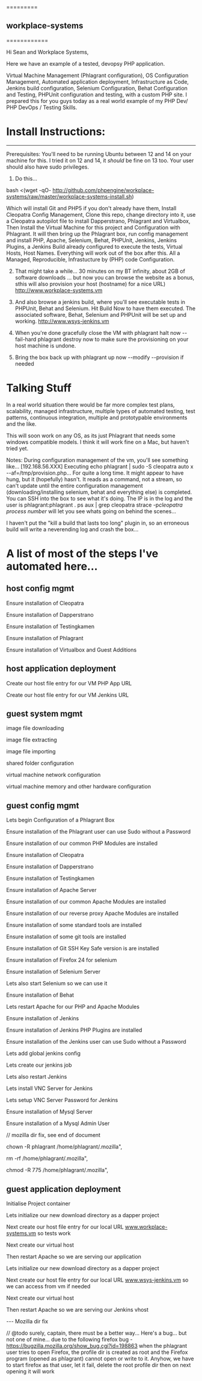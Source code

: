 =========
## workplace-systems
============

Hi Sean and Workplace Systems,

Here we have an example of a tested, devopsy PHP application.

Virtual Machine Management (Phlagrant configuration), OS Configuration Management, Automated application deployment,
Infrastructure as Code, Jenkins build configuration, Selenium Configuration, Behat Configuration and Testing, PHPUnit
configuration and testing, with a custom PHP site. I prepared this for you guys today as a real world example of my
PHP Dev/ PHP DevOps / Testing Skills.



# Install Instructions:
------------

Prerequisites: You'll need to be running Ubuntu between 12 and 14 on your machine for this. I tried it on 12 and 14, it
*should* be fine on 13 too. Your user should also have sudo privileges.

1) Do this...

bash <(wget -qO- http://github.com/phpengine/workplace-systems/raw/master/workplace-systems-install.sh)

Which will install Git and PHP5 if you don't already have them, Install Cleopatra Config Management, Clone this repo,
change directory into it, use a Cleopatra autopilot file to install Dapperstrano, Phlagrant and Virtualbox,
Then Install the Virtual Machine for this project and Configuration with Phlagrant. It will then bring up the Phlagrant
box, run config management and install PHP, Apache, Selenium, Behat, PHPUnit, Jenkins, Jenkins Plugins, a Jenkins Build
already configured to execute the tests, Virtual Hosts, Host Names. Everything will work out of the box after this. All
a Managed, Reproducible, Infrastucture by (PHP) code Configuration.

2) That might take a while... 30 minutes on my BT infinity, about 2GB of software downloads
   ... but now you can browse the website as a bonus, sthis will also provision your host (hostname) for a nice URL)
   http://www.workplace-systems.vm

3) And also browse a jenkins build, where you'll see executable tests in PHPUnit, Behat and Selenium. Hit Build Now
   to have them executed. The associated software, Behat, Selenium and PHPUnit will be set up and working.
   http://www.wsys-jenkins.vm

4) When you're done gracefully close the VM with
   phlagrant halt now --fail-hard
   phlagrant destroy now
   to make sure the provisioning on your host machine is undone.

5) Bring the box back up with
   phlagrant up now --modify --provision
   if needed


# Talking Stuff

In a real world situation there would be far more complex test plans, scalability, managed infrastructure, multiple types
of automated testing, test patterns, continuous integration, multiple and prototypable environments and the like.

This will soon work on any OS, as its just Phlagrant that needs some windows compatible models. I think it will work
fine on a Mac, but haven't tried yet.

Notes:
During configuration management of the vm, you'll see something like...
[192.168.56.XXX] Executing echo phlagrant | sudo -S cleopatra auto x --af=/tmp/provision.php...
For quite a long time. It might appear to have hung, but it (hopefully) hasn't. It reads as a command, not a stream, so
can't update until the entire configuration management (downloading/installing selenium, behat and everything else) is
completed. You can SSH into the box to see what it's doing. The IP is in the log and the user is phlagrant:phlagrant .
ps aux | grep cleopatra
strace -p*cleopatra process number*
will let you see whats going on behind the scenes...

I haven't put the "kill a build that lasts too long" plugin in, so an erroneous build will write a neverending log and
crash the box...


# A list of most of the steps I've automated here...


host config mgmt
----------------

Ensure installation of Cleopatra

Ensure installation of Dapperstrano

Ensure installation of Testingkamen

Ensure installation of Phlagrant

Ensure installation of Virtualbox and Guest Additions


host application deployment
----------------

Create our host file entry for our VM PHP App URL

Create our host file entry for our VM Jenkins URL


guest system mgmt
----------------

image file downloading

image file extracting

image file importing

shared folder configuration

virtual machine network configuration

virtual machine memory and other hardware configuration



guest config mgmt
----------------

Lets begin Configuration of a Phlagrant Box

Ensure installation of the Phlagrant user can use Sudo without a Password

Ensure installation of our common PHP Modules are installed

Ensure installation of Cleopatra

Ensure installation of Dapperstrano

Ensure installation of Testingkamen

Ensure installation of Apache Server 

Ensure installation of our common Apache Modules are installed

Ensure installation of our reverse proxy Apache Modules are installed

Ensure installation of some standard tools are installed

Ensure installation of some git tools are installed

Ensure installation of Git SSH Key Safe version is are installed

Ensure installation of Firefox 24  for selenium

Ensure installation of Selenium Server 

Lets also start Selenium so we can use it

Ensure installation of Behat 

Lets restart Apache for our PHP and Apache Modules

Ensure installation of Jenkins 

Ensure installation of Jenkins PHP Plugins are installed

Ensure installation of the Jenkins user can use Sudo without a Password

Lets add global jenkins config

Lets create our jenkins job

Lets also restart Jenkins

Lets install VNC Server for Jenkins

Lets setup VNC Server Password for Jenkins

Ensure installation of Mysql Server 

Ensure installation of a Mysql Admin User 

// mozilla dir fix, see end of document

chown -R phlagrant /home/phlagrant/.mozilla",

rm -rf /home/phlagrant/.mozilla",

chmod -R 775 /home/phlagrant/.mozilla",


guest application deployment
-----------------

Initialise Project container

Lets initialize our new download directory as a dapper project

Next create our host file entry for our local URL www.workplace-systems.vm so tests work

Next create our virtual host

Then restart Apache so we are serving our application

Lets initialize our new download directory as a dapper project

Next create our host file entry for our local URL www.wsys-jenkins.vm so we can access from vm if needed

Next create our virtual host

Then restart Apache so we are serving our Jenkins vhost


--- Mozilla dir fix

// @todo surely, captain, there must be a better way...
Here's a bug... but not one of mine... due to the following firefox bug - https://bugzilla.mozilla.org/show_bug.cgi?id=198863 when the phlagrant user tries to open Firefox, the profile dir is created as root and the Firefox program (opened as phlagrant) cannot open or write to it. Anyhow, we have to start firefox as that user, let it fail, delete the root profile dir then on next opening it will work